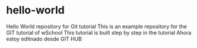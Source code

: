 # hello-world
Hello World repository for Git tutorial
This is an example repository for the GIT tutorial
of wSchool
This tutorial is built step by step in the tutorial
Ahora estoy editnado desde GIT HUB
